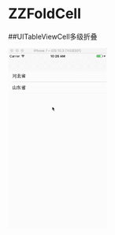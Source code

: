 # ZZFoldCell

##UITableViewCell多级折叠


<img src="https://github.com/guoxuzan/ZZFoldCell/blob/master/Resources/ZZFoldCell.gif" width="200">
